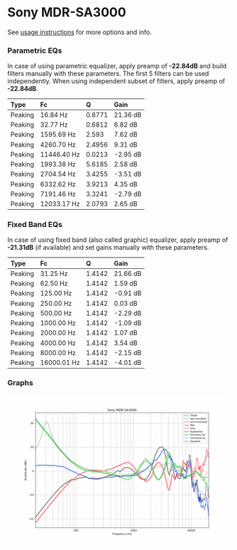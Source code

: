 # Sony MDR-SA3000
See [usage instructions](https://github.com/jaakkopasanen/AutoEq#usage) for more options and info.

### Parametric EQs
In case of using parametric equalizer, apply preamp of **-22.84dB** and build filters manually
with these parameters. The first 5 filters can be used independently.
When using independent subset of filters, apply preamp of **-22.84dB**.

| Type    | Fc          |      Q | Gain     |
|:--------|:------------|:-------|:---------|
| Peaking | 16.84 Hz    | 0.8771 | 21.36 dB |
| Peaking | 32.77 Hz    | 0.6812 | 6.82 dB  |
| Peaking | 1595.69 Hz  | 2.593  | 7.62 dB  |
| Peaking | 4260.70 Hz  | 2.4956 | 9.31 dB  |
| Peaking | 11446.40 Hz | 0.0213 | -2.95 dB |
| Peaking | 1993.38 Hz  | 5.6185 | 2.58 dB  |
| Peaking | 2704.54 Hz  | 3.4255 | -3.51 dB |
| Peaking | 6332.62 Hz  | 3.9213 | 4.35 dB  |
| Peaking | 7191.46 Hz  | 3.3241 | -2.79 dB |
| Peaking | 12033.17 Hz | 2.0793 | 2.65 dB  |

### Fixed Band EQs
In case of using fixed band (also called graphic) equalizer, apply preamp of **-21.31dB**
(if available) and set gains manually with these parameters.

| Type    | Fc          |      Q | Gain     |
|:--------|:------------|:-------|:---------|
| Peaking | 31.25 Hz    | 1.4142 | 21.66 dB |
| Peaking | 62.50 Hz    | 1.4142 | 1.59 dB  |
| Peaking | 125.00 Hz   | 1.4142 | -0.91 dB |
| Peaking | 250.00 Hz   | 1.4142 | 0.03 dB  |
| Peaking | 500.00 Hz   | 1.4142 | -2.29 dB |
| Peaking | 1000.00 Hz  | 1.4142 | -1.09 dB |
| Peaking | 2000.00 Hz  | 1.4142 | 1.07 dB  |
| Peaking | 4000.00 Hz  | 1.4142 | 3.54 dB  |
| Peaking | 8000.00 Hz  | 1.4142 | -2.15 dB |
| Peaking | 16000.01 Hz | 1.4142 | -4.01 dB |

### Graphs
![](./Sony%20MDR-SA3000.png)